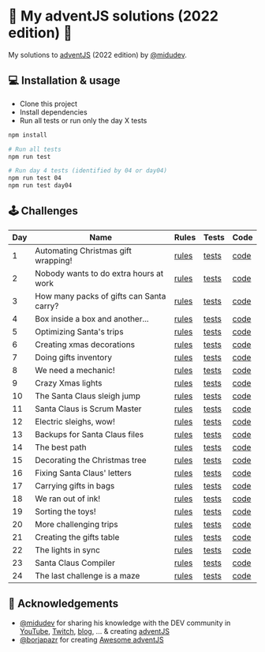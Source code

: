 # 🎅 My adventJS solutions (2022 edition) 🎄

My solutions to [adventJS](https://2022.adventjs.dev/) (2022 edition) by [@midudev](https://twitter.com/midudev).

## 💻️ Installation & usage

- Clone this project
- Install dependencies
- Run all tests or run only the day X tests

```bash
npm install

# Run all tests
npm run test

# Run day 4 tests (identified by 04 or day04)
npm run test 04
npm run test day04
```

## 🕹️ Challenges

| Day | Name                                     | Rules                                                 | Tests                              | Code                         |
| --- | ---------------------------------------- | ----------------------------------------------------- | ---------------------------------- | ---------------------------- |
| 1   | Automating Christmas gift wrapping!      | [rules](https://2022.adventjs.dev/challenges/2022/1)  | [tests](./src/day01/index.test.js) | [code](./src/day01/index.js) |
| 2   | Nobody wants to do extra hours at work   | [rules](https://2022.adventjs.dev/challenges/2022/2)  | [tests](./src/day02/index.test.js) | [code](./src/day02/index.js) |
| 3   | How many packs of gifts can Santa carry? | [rules](https://2022.adventjs.dev/challenges/2022/3)  | [tests](./src/day03/index.test.js) | [code](./src/day03/index.js) |
| 4   | Box inside a box and another...          | [rules](https://2022.adventjs.dev/challenges/2022/4)  | [tests](./src/day04/index.test.js) | [code](./src/day04/index.js) |
| 5   | Optimizing Santa's trips                 | [rules](https://2022.adventjs.dev/challenges/2022/5)  | [tests](./src/day05/index.test.js) | [code](./src/day05/index.js) |
| 6   | Creating xmas decorations                | [rules](https://2022.adventjs.dev/challenges/2022/6)  | [tests](./src/day06/index.test.js) | [code](./src/day06/index.js) |
| 7   | Doing gifts inventory                    | [rules](https://2022.adventjs.dev/challenges/2022/7)  | [tests](./src/day07/index.test.js) | [code](./src/day07/index.js) |
| 8   | We need a mechanic!                      | [rules](https://2022.adventjs.dev/challenges/2022/8)  | [tests](./src/day08/index.test.js) | [code](./src/day08/index.js) |
| 9   | Crazy Xmas lights                        | [rules](https://2022.adventjs.dev/challenges/2022/9)  | [tests](./src/day09/index.test.js) | [code](./src/day09/index.js) |
| 10  | The Santa Claus sleigh jump              | [rules](https://2022.adventjs.dev/challenges/2022/10) | [tests](./src/day10/index.test.js) | [code](./src/day10/index.js) |
| 11  | Santa Claus is Scrum Master              | [rules](https://2022.adventjs.dev/challenges/2022/11) | [tests](./src/day11/index.test.js) | [code](./src/day11/index.js) |
| 12  | Electric sleighs, wow!                   | [rules](https://2022.adventjs.dev/challenges/2022/12) | [tests](./src/day12/index.test.js) | [code](./src/day12/index.js) |
| 13  | Backups for Santa Claus files            | [rules](https://2022.adventjs.dev/challenges/2022/13) | [tests](./src/day13/index.test.js) | [code](./src/day13/index.js) |
| 14  | The best path                            | [rules](https://2022.adventjs.dev/challenges/2022/14) | [tests](./src/day14/index.test.js) | [code](./src/day14/index.js) |
| 15  | Decorating the Christmas tree            | [rules](https://2022.adventjs.dev/challenges/2022/15) | [tests](./src/day15/index.test.js) | [code](./src/day15/index.js) |
| 16  | Fixing Santa Claus' letters              | [rules](https://2022.adventjs.dev/challenges/2022/16) | [tests](./src/day16/index.test.js) | [code](./src/day16/index.js) |
| 17  | Carrying gifts in bags                   | [rules](https://2022.adventjs.dev/challenges/2022/17) | [tests](./src/day17/index.test.js) | [code](./src/day17/index.js) |
| 18  | We ran out of ink!                       | [rules](https://2022.adventjs.dev/challenges/2022/18) | [tests](./src/day18/index.test.js) | [code](./src/day18/index.js) |
| 19  | Sorting the toys!                        | [rules](https://2022.adventjs.dev/challenges/2022/19) | [tests](./src/day19/index.test.js) | [code](./src/day19/index.js) |
| 20  | More challenging trips                   | [rules](https://2022.adventjs.dev/challenges/2022/20) | [tests](./src/day20/index.test.js) | [code](./src/day20/index.js) |
| 21  | Creating the gifts table                 | [rules](https://2022.adventjs.dev/challenges/2022/21) | [tests](./src/day21/index.test.js) | [code](./src/day21/index.js) |
| 22  | The lights in sync                       | [rules](https://2022.adventjs.dev/challenges/2022/22) | [tests](./src/day22/index.test.js) | [code](./src/day22/index.js) |
| 23  | Santa Claus Compiler                     | [rules](https://2022.adventjs.dev/challenges/2022/23) | [tests](./src/day23/index.test.js) | [code](./src/day23/index.js) |
| 24  | The last challenge is a maze             | [rules](https://2022.adventjs.dev/challenges/2022/24) | [tests](./src/day24/index.test.js) | [code](./src/day24/index.js) |

## 💖 Acknowledgements

- [@midudev](https://twitter.com/midudev) for sharing his knowledge with the DEV community in [YouTube](https://midu.tube/), [Twitch](https://midu.live/), [blog](https://midu.dev/), ... & creating [adventJS](https://adventjs.dev/)
- [@borjapazr](https://twitter.com/borjapazr) for creating [Awesome adventJS](https://github.com/borjapazr/awesome-adventjs)
